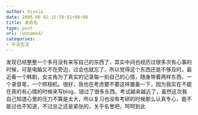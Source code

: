 ```yaml
---
author: Xiaxia
date: 2006-08-02 15:50:01+00:00
title: 未命名
type: post
url: /unnamed/
categories:
- 平淡生活
---
```


发现已经整整一个多月没有来写自己的东西了，其实中间也经历过很多次有心事的时候，可是电脑又不在旁边，过会也就忘了，所以觉得这个东西还是不够及时。最近看一个韩剧，女主角为了真实的记录每一刻自己的心情，随身带着两样东西，一个录音笔，一个照相机。很好，我也在考虑要不要这样置备一下，因为我实在不能在真的有心情的时候来写blog，错过了很多东西。考试越来越近了，虽然这次我自己知道心里的压力不算是太大，所以复习也没有考研的时候那么认真专心，能不能过也不知道，不过总之还是紧张的，关乎名誉吧，呵呵到此
